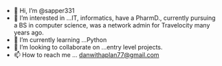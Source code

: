 - 👋 Hi, I’m @sapper331
- 👀 I’m interested in ...IT, informatics, have a PharmD., currently pursuing a BS in computer science, was a network admin for Travelocity many years ago. 
- 🌱 I’m currently learning ...Python
- 💞️ I’m looking to collaborate on ...entry level projects.
- 📫 How to reach me ... danwithaplan77@gmail.com

<!---
sapper331/sapper331 is a ✨ special ✨ repository because its `README.md` (this file) appears on your GitHub profile.
You can click the Preview link to take a look at your changes.
--->
